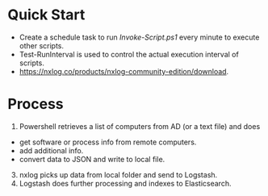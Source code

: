 # Quick Start
- Create a schedule task to run *Invoke-Script.ps1* every minute to execute other scripts.
- Test-RunInterval is used to control the actual execution interval of scripts.
- https://nxlog.co/products/nxlog-community-edition/download.

# Process
1. Powershell retrieves a list of computers from AD (or a text file) and does
  * get software or process info from remote computers.
  * add additional info.
  * convert data to JSON and write to local file.
3. nxlog picks up data from local folder and send to Logstash.
4. Logstash does further processing and indexes to Elasticsearch.
